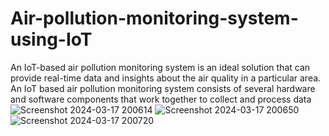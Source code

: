 # Air-pollution-monitoring-system-using-IoT
An IoT-based air pollution monitoring system is an ideal solution that can provide real-time data and insights about the air quality in a particular area. An IoT based air pollution monitoring system consists of several hardware and software components that work together to collect and process data
![Screenshot 2024-03-17 200614](https://github.com/SIDDAMNANDAKISHORE/Air-pollution-monitoring-system-using-IoT/assets/139992453/63c3552a-1212-4b22-893f-69671a4629fd)
![Screenshot 2024-03-17 200650](https://github.com/SIDDAMNANDAKISHORE/Air-pollution-monitoring-system-using-IoT/assets/139992453/aca52ca3-029b-4a86-9cb9-22a80c9cc2a9)
![Screenshot 2024-03-17 200720](https://github.com/SIDDAMNANDAKISHORE/Air-pollution-monitoring-system-using-IoT/assets/139992453/95268a90-a875-4180-8b07-33a631a6ff2d)
